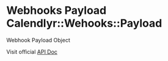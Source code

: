 # Webhooks Payload Calendlyr::Wehooks::Payload

Webhook Payload Object

Visit official [API Doc](https://developer.calendly.com/api-docs/69c58da556b61-webhook-payload)

